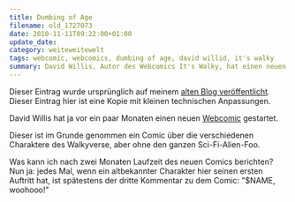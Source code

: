 ```yaml
---
title: Dumbing of Age
filename: old_1727073
date: 2010-11-11T09:22:00+01:00
update_date:
category: weiteweitewelt
tags: webcomic, webcomics, dumbing of age, david willid, it's walky
summary: David Willis, Autor des Webcomics It's Walky, hat einen neuen Webcomic, mit Charakteren aus dem Walkyverse, aber ohne den ganzen Alienkrams.
---
```

Dieser Eintrag wurde ursprünglich auf meinem [alten Blog veröffentlicht](https://stu.blogger.de/stories/1727073/). Dieser Eintrag hier ist eine Kopie mit kleinen technischen Anpassungen.

David Willis hat ja vor ein paar Monaten einen neuen [Webcomic](https://www.dumbingofage.com/) gestartet.

Dieser ist im Grunde genommen ein Comic über die verschiedenen Charaktere des Walkyverse, aber ohne den ganzen Sci-Fi-Alien-Foo.

Was kann ich nach zwei Monaten Laufzeit des neuen Comics berichten? Nun ja: jedes Mal, wenn ein altbekannter Charakter hier seinen ersten Auftritt hat, ist spätestens der dritte Kommentar zu dem Comic: "$NAME, woohooo!"
